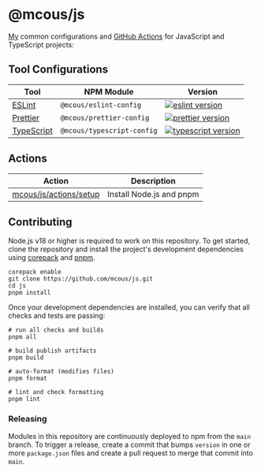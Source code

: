 # @mcous/js

[My][@mcous] common configurations and [GitHub Actions][] for JavaScript and TypeScript projects:

[@mcous]: https://github.com/mcous
[GitHub Actions]: https://docs.github.com/en/actions/creating-actions/about-custom-actions

## Tool Configurations

| Tool                          | NPM Module                 | Version                                   |
| ----------------------------- | -------------------------- | ----------------------------------------- |
| [ESLint][eslint docs]         | `@mcous/eslint-config`     | [![eslint version][]][eslint npm]         |
| [Prettier][prettier docs]     | `@mcous/prettier-config`   | [![prettier version][]][prettier npm]     |
| [TypeScript][typescript docs] | `@mcous/typescript-config` | [![typescript version][]][typescript npm] |

[eslint docs]: ./packages/eslint-config
[eslint npm]: https://www.npmjs.com/package/@mcous/eslint-config
[eslint version]: https://img.shields.io/npm/v/@mcous/eslint-config?style=flat-square
[prettier docs]: ./packages/prettier-config
[prettier npm]: https://www.npmjs.com/package/@mcous/prettier-config
[prettier version]: https://img.shields.io/npm/v/@mcous/prettier-config?style=flat-square
[typescript docs]: ./packages/typescript-config
[typescript npm]: https://www.npmjs.com/package/@mcous/typescript-config
[typescript version]: https://img.shields.io/npm/v/@mcous/typescript-config?style=flat-square

## Actions

| Action                     | Description              |
| -------------------------- | ------------------------ |
| [mcous/js/actions/setup][] | Install Node.js and pnpm |

[mcous/js/actions/setup]: ./actions/setup

## Contributing

Node.js v18 or higher is required to work on this repository. To get started, clone the repository and install the project's development dependencies using [corepack][] and [pnpm][].

```shell
corepack enable
git clone https://github.com/mcous/js.git
cd js
pnpm install
```

Once your development dependencies are installed, you can verify that all checks and tests are passing:

```shell
# run all checks and builds
pnpm all

# build publish artifacts
pnpm build

# auto-format (modifies files)
pnpm format

# lint and check formatting
pnpm lint
```

[pnpm]: https://pnpm.io/
[corepack]: https://github.com/nodejs/corepack

### Releasing

Modules in this repository are continuously deployed to npm from the `main` branch. To trigger a release, create a commit that bumps `version` in one or more `package.json` files and create a pull request to merge that commit into `main`.
